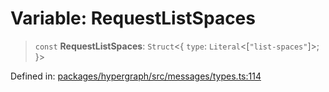 # Variable: RequestListSpaces

> `const` **RequestListSpaces**: `Struct`\<\{ `type`: `Literal`\<\[`"list-spaces"`\]\>; \}\>

Defined in: [packages/hypergraph/src/messages/types.ts:114](https://github.com/hashirpm/hypergraph/blob/ab4ea1cdb9430798142e0d735aac9d31c2cf0ae0/packages/hypergraph/src/messages/types.ts#L114)
